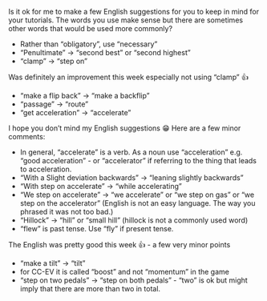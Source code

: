 Is it ok for me to make a few English suggestions for you to keep in mind for your tutorials.  The words you use make sense but there are sometimes other words that would be used more commonly?

- Rather than “obligatory”, use “necessary”
- “Penultimate” → “second best” or  “second highest”
- “clamp” → “step on”

Was definitely an improvement this week especially not using “clamp” 👍

- “make a flip back” → “make a backflip”
- “passage” → “route”
- “get acceleration” → “accelerate”

I hope you don’t mind my English suggestions 😁
Here are a few minor comments:

- In general, “accelerate” is a verb.  As a noun use “acceleration” e.g. “good acceleration” -  or “accelerator” if referring to the thing that leads to acceleration.
- “With a Slight deviation backwards” → “leaning slightly backwards”
- “With step on accelerate” → “while accelerating”
- “We step on accelerate” → “we accelerate” or “we step on gas” or “we step on the accelerator” (English is not an easy language. The way you phrased it was not too bad.)
 - “Hillock” → “hill” or “small hill” (hillock is not a commonly used word)
- “flew” is past tense.  Use “fly” if present tense.

The English was pretty good this week 👍 - a few very minor points
- “make a tilt” → “tilt”
- for CC-EV it is called “boost” and not “momentum” in the game
- “step on two pedals” → “step on both pedals” - “two” is ok but might imply that there are more than two in total.


